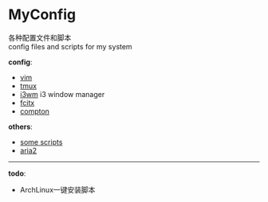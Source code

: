 # MyConfig

各种配置文件和脚本<br>
config files and scripts for my system

**config**:

-   [vim](./vim)
-   [tmux](./tmux)
-   [i3wm](./i3) i3 window manager
-   [fcitx](./fcitx)
-   [compton](./compton)

**others**:

-   [some scripts](./scripts)
-   [aria2](./others/aria2)

-----

**todo**:

- ArchLinux一键安装脚本
